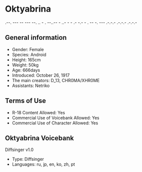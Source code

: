 # Oktyabrina
.--. --- -- --- --. .. - . --..--  - ..- -  - .- -.-  - . -- -. --- .-.-.- .-.-.- .-.-.-
## General information
- Gender: Female
- Species: Android
- Height: 165cm
- Weight: 50kg
- Age: 666days
- Introduced: October 26, 1917
- The main creators: D_13, CHR0MA/XHR0ME
- Assistants: Netriko

## Terms of Use
- R-18 Content Allowed: Yes
- Commercial Use of Voicebank Allowed: Yes
- Commercial Use of Character Allowed: Yes

## Oktyabrina Voicebank
Diffsinger v1.0
- Type: Diffsinger
- Languages: ru, jp, en, ko, zh, pt
